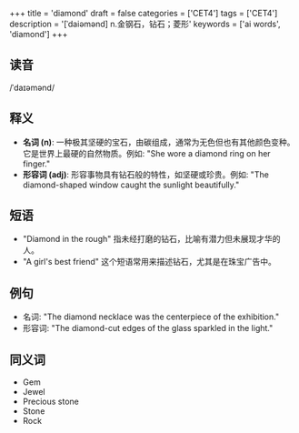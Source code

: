 +++
title = 'diamond'
draft = false
categories = ['CET4']
tags = ['CET4']
description = '[ˈdaiəmənd] n.金钢石，钻石；菱形'
keywords = ['ai words', 'diamond']
+++

## 读音
/ˈdaɪəmənd/

## 释义
- **名词 (n)**: 一种极其坚硬的宝石，由碳组成，通常为无色但也有其他颜色变种。它是世界上最硬的自然物质。例如: "She wore a diamond ring on her finger."
- **形容词 (adj)**: 形容事物具有钻石般的特性，如坚硬或珍贵。例如: "The diamond-shaped window caught the sunlight beautifully."

## 短语
- "Diamond in the rough" 指未经打磨的钻石，比喻有潜力但未展现才华的人。
- "A girl's best friend" 这个短语常用来描述钻石，尤其是在珠宝广告中。

## 例句
- 名词: "The diamond necklace was the centerpiece of the exhibition."
- 形容词: "The diamond-cut edges of the glass sparkled in the light."

## 同义词
- Gem
- Jewel
- Precious stone
- Stone
- Rock
